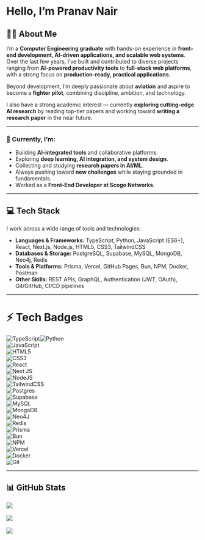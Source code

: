# Hello, I’m Pranav Nair  

## 👨‍💻 About Me  
I’m a **Computer Engineering graduate** with hands-on experience in **front-end development, AI-driven applications, and scalable web systems**. Over the last few years, I’ve built and contributed to diverse projects ranging from **AI-powered productivity tools** to **full-stack web platforms**, with a strong focus on **production-ready, practical applications**.  

Beyond development, I’m deeply passionate about **aviation** and aspire to become a **fighter pilot**, combining discipline, ambition, and technology.  

I also have a strong academic interest — currently **exploring cutting-edge AI research** by reading top-tier papers and working toward **writing a research paper** in the near future.  

---

### 🚀 Currently, I’m:  
- Building **AI-integrated tools** and collaborative platforms.   
- Exploring **deep learning, AI integration, and system design**.  
- Collecting and studying **research papers in AI/ML**.  
- Always pushing toward **new challenges** while staying grounded in fundamentals.
- Worked as a **Front-End Developer at Scogo Networks**.   

---

## 💻 Tech Stack  

I work across a wide range of tools and technologies:  

- **Languages & Frameworks:** TypeScript, Python, JavaScript (ES6+), React, Next.js, Node.js, HTML5, CSS3, TailwindCSS  
- **Databases & Storage:** PostgreSQL, Supabase, MySQL, MongoDB, Neo4j, Redis  
- **Tools & Platforms:** Prisma, Vercel, GitHub Pages, Bun, NPM, Docker, Postman  
- **Other Skills:** REST APIs, GraphQL, Authentication (JWT, OAuth), Git/GitHub, CI/CD pipelines  

---

# ⚡ Tech Badges  

![TypeScript](https://img.shields.io/badge/typescript-%23007ACC.svg?style=for-the-badge&logo=typescript&logoColor=white)![Python](https://img.shields.io/badge/python-3670A0?style=for-the-badge&logo=python&logoColor=ffdd54)  
![JavaScript](https://img.shields.io/badge/javascript-%23323330.svg?style=for-the-badge&logo=javascript&logoColor=%23F7DF1E)  
![HTML5](https://img.shields.io/badge/html5-%23E34F26.svg?style=for-the-badge&logo=html5&logoColor=white)  
![CSS3](https://img.shields.io/badge/css3-%231572B6.svg?style=for-the-badge&logo=css3&logoColor=white)  
![React](https://img.shields.io/badge/react-%2320232a.svg?style=for-the-badge&logo=react&logoColor=%2361DAFB)  
![Next JS](https://img.shields.io/badge/Next-black?style=for-the-badge&logo=next.js&logoColor=white)  
![NodeJS](https://img.shields.io/badge/node.js-6DA55F?style=for-the-badge&logo=node.js&logoColor=white)  
![TailwindCSS](https://img.shields.io/badge/tailwindcss-%2338B2AC.svg?style=for-the-badge&logo=tailwind-css&logoColor=white)  
![Postgres](https://img.shields.io/badge/postgres-%23316192.svg?style=for-the-badge&logo=postgresql&logoColor=white)  
![Supabase](https://img.shields.io/badge/Supabase-3ECF8E?style=for-the-badge&logo=supabase&logoColor=white)  
![MySQL](https://img.shields.io/badge/mysql-4479A1.svg?style=for-the-badge&logo=mysql&logoColor=white)  
![MongoDB](https://img.shields.io/badge/MongoDB-%234ea94b.svg?style=for-the-badge&logo=mongodb&logoColor=white)  
![Neo4J](https://img.shields.io/badge/Neo4j-008CC1?style=for-the-badge&logo=neo4j&logoColor=white)  
![Redis](https://img.shields.io/badge/redis-%23DD0031.svg?style=for-the-badge&logo=redis&logoColor=white)  
![Prisma](https://img.shields.io/badge/Prisma-3982CE?style=for-the-badge&logo=Prisma&logoColor=white)  
![Bun](https://img.shields.io/badge/Bun-%23000000.svg?style=for-the-badge&logo=bun&logoColor=white)  
![NPM](https://img.shields.io/badge/NPM-%23CB3837.svg?style=for-the-badge&logo=npm&logoColor=white)  
![Vercel](https://img.shields.io/badge/vercel-%23000000.svg?style=for-the-badge&logo=vercel&logoColor=white)  
![Docker](https://img.shields.io/badge/docker-%230db7ed.svg?style=for-the-badge&logo=docker&logoColor=white)  
![Git](https://img.shields.io/badge/git-%23F05033.svg?style=for-the-badge&logo=git&logoColor=white)  

---

## 📊 GitHub Stats  

![](https://github-readme-stats.vercel.app/api?username=pranav452&theme=radical&hide_border=false&include_all_commits=true&count_private=true)<br/>  
![](https://github-readme-streak-stats.herokuapp.com/?user=pranav452&theme=radical&hide_border=false)<br/>  
![](https://github-readme-stats.vercel.app/api/top-langs/?username=pranav452&theme=radical&hide_border=false&include_all_commits=true&count_private=true&layout=compact)  
